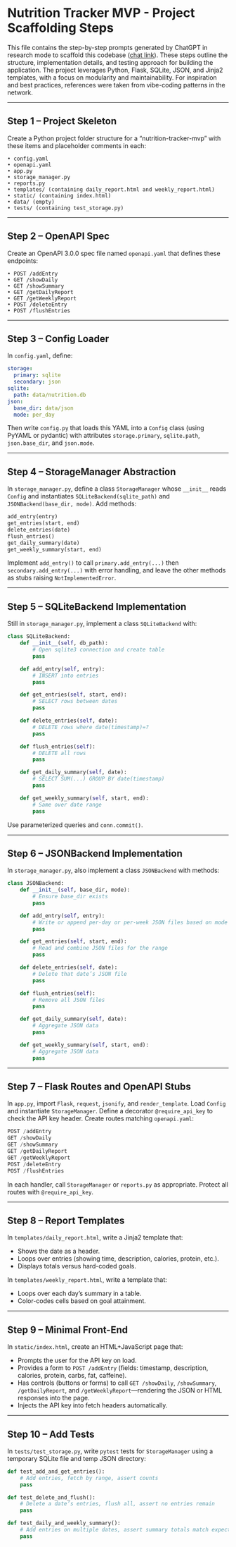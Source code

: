 # Nutrition Tracker MVP - Project Scaffolding Steps

This file contains the step-by-step prompts generated by ChatGPT in research mode to scaffold this codebase ([chat link](https://chatgpt.com/share/681785d2-d518-8001-bbb2-b4452d04be3e)). These steps outline the structure, implementation details, and testing approach for building the application. The project leverages Python, Flask, SQLite, JSON, and Jinja2 templates, with a focus on modularity and maintainability. For inspiration and best practices, references were taken from vibe-coding patterns in the network.

---

## Step 1 – Project Skeleton

Create a Python project folder structure for a “nutrition-tracker-mvp” with these items and placeholder comments in each:

```plaintext
• config.yaml
• openapi.yaml
• app.py
• storage_manager.py
• reports.py
• templates/ (containing daily_report.html and weekly_report.html)
• static/ (containing index.html)
• data/ (empty)
• tests/ (containing test_storage.py)
```

---

## Step 2 – OpenAPI Spec

Create an OpenAPI 3.0.0 spec file named `openapi.yaml` that defines these endpoints:

```plaintext
• POST /addEntry
• GET /showDaily
• GET /showSummary
• GET /getDailyReport
• GET /getWeeklyReport
• POST /deleteEntry
• POST /flushEntries
```

---

## Step 3 – Config Loader

In `config.yaml`, define:

```yaml
storage:
  primary: sqlite
  secondary: json
sqlite:
  path: data/nutrition.db
json:
  base_dir: data/json
  mode: per_day
```

Then write `config.py` that loads this YAML into a `Config` class (using PyYAML or pydantic) with attributes `storage.primary`, `sqlite.path`, `json.base_dir`, and `json.mode`.

---

## Step 4 – StorageManager Abstraction

In `storage_manager.py`, define a class `StorageManager` whose `__init__` reads `Config` and instantiates `SQLiteBackend(sqlite_path)` and `JSONBackend(base_dir, mode)`. Add methods:

```python
add_entry(entry)
get_entries(start, end)
delete_entries(date)
flush_entries()
get_daily_summary(date)
get_weekly_summary(start, end)
```

Implement `add_entry()` to call `primary.add_entry(...)` then `secondary.add_entry(...)` with error handling, and leave the other methods as stubs raising `NotImplementedError`.

---

## Step 5 – SQLiteBackend Implementation

Still in `storage_manager.py`, implement a class `SQLiteBackend` with:

```python
class SQLiteBackend:
    def __init__(self, db_path):
        # Open sqlite3 connection and create table
        pass

    def add_entry(self, entry):
        # INSERT into entries
        pass

    def get_entries(self, start, end):
        # SELECT rows between dates
        pass

    def delete_entries(self, date):
        # DELETE rows where date(timestamp)=?
        pass

    def flush_entries(self):
        # DELETE all rows
        pass

    def get_daily_summary(self, date):
        # SELECT SUM(...) GROUP BY date(timestamp)
        pass

    def get_weekly_summary(self, start, end):
        # Same over date range
        pass
```

Use parameterized queries and `conn.commit()`.

---

## Step 6 – JSONBackend Implementation

In `storage_manager.py`, also implement a class `JSONBackend` with methods:

```python
class JSONBackend:
    def __init__(self, base_dir, mode):
        # Ensure base_dir exists
        pass

    def add_entry(self, entry):
        # Write or append per-day or per-week JSON files based on mode
        pass

    def get_entries(self, start, end):
        # Read and combine JSON files for the range
        pass

    def delete_entries(self, date):
        # Delete that date’s JSON file
        pass

    def flush_entries(self):
        # Remove all JSON files
        pass

    def get_daily_summary(self, date):
        # Aggregate JSON data
        pass

    def get_weekly_summary(self, start, end):
        # Aggregate JSON data
        pass
```

---

## Step 7 – Flask Routes and OpenAPI Stubs

In `app.py`, import `Flask`, `request`, `jsonify`, and `render_template`. Load `Config` and instantiate `StorageManager`. Define a decorator `@require_api_key` to check the API key header. Create routes matching `openapi.yaml`:

```python
POST /addEntry
GET /showDaily
GET /showSummary
GET /getDailyReport
GET /getWeeklyReport
POST /deleteEntry
POST /flushEntries
```

In each handler, call `StorageManager` or `reports.py` as appropriate. Protect all routes with `@require_api_key`.

---

## Step 8 – Report Templates

In `templates/daily_report.html`, write a Jinja2 template that:

- Shows the date as a header.
- Loops over entries (showing time, description, calories, protein, etc.).
- Displays totals versus hard-coded goals.

In `templates/weekly_report.html`, write a template that:

- Loops over each day’s summary in a table.
- Color-codes cells based on goal attainment.

---

## Step 9 – Minimal Front-End

In `static/index.html`, create an HTML+JavaScript page that:

- Prompts the user for the API key on load.
- Provides a form to `POST /addEntry` (fields: timestamp, description, calories, protein, carbs, fat, caffeine).
- Has controls (buttons or forms) to call `GET /showDaily`, `/showSummary`, `/getDailyReport`, and `/getWeeklyReport`—rendering the JSON or HTML responses into the page.
- Injects the API key into fetch headers automatically.

---

## Step 10 – Add Tests

In `tests/test_storage.py`, write `pytest` tests for `StorageManager` using a temporary SQLite file and temp JSON directory:

```python
def test_add_and_get_entries():
    # Add entries, fetch by range, assert counts
    pass

def test_delete_and_flush():
    # Delete a date’s entries, flush all, assert no entries remain
    pass

def test_daily_and_weekly_summary():
    # Add entries on multiple dates, assert summary totals match expected sums
    pass
```
